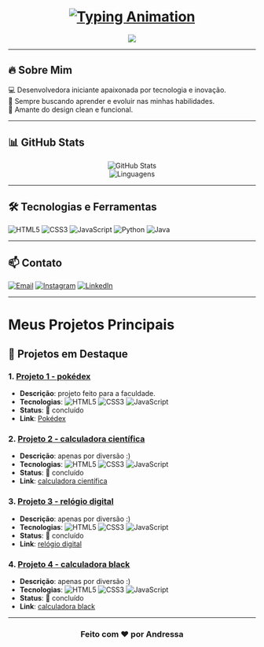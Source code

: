 
<h1 align="center">
  <a href="#" >
    <img src="https://readme-typing-svg.herokuapp.com?font=Fira+Code&size=24&pause=1000&color=FF0000&center=true&vCenter=true&width=600&lines=%F0%9F%91%8B+Ol%C3%A1%2C+me+chamo+Andressa+de+Lima;Seja+muito+bem-vindo(a)+%3A)!" alt="Typing Animation" />
  </a>
</h1>

<p align="center">
  <img src="https://img.shields.io/badge/-Dark%20Mode-black?style=for-the-badge" />
</p>


---

## 🔥 Sobre Mim

💻 Desenvolvedora iniciante apaixonada por tecnologia e inovação.<br>
🚀 Sempre buscando aprender e evoluir nas minhas habilidades.<br>
🎨 Amante do design clean e funcional.<br>

---

## 📊 GitHub Stats

<p align="center">
  <img src="https://github-readme-stats.vercel.app/api?username=dessalima&show_icons=true&theme=dark&title_color=red&icon_color=red&text_color=white&bg_color=000000" alt="GitHub Stats" />
  <br>
  <img src="https://github-readme-stats.vercel.app/api/top-langs/?username=dessalima&layout=compact&theme=dark&title_color=red&text_color=white&bg_color=000000" alt="Linguagens" />
</p>


---

## 🛠️ Tecnologias e Ferramentas

![HTML5](https://img.shields.io/badge/-HTML5-E34F26?style=flat-square&logo=html5&logoColor=white)
![CSS3](https://img.shields.io/badge/-CSS3-1572B6?style=flat-square&logo=css3&logoColor=white)
![JavaScript](https://img.shields.io/badge/-JavaScript-F7DF1E?style=flat-square&logo=javascript&logoColor=black)
![Python](https://img.shields.io/badge/-Python-3776AB?style=flat-square&logo=python&logoColor=white)
![Java](https://img.shields.io/badge/-Java-007396?style=flat-square&logo=java&logoColor=white)

---

## 📫 Contato

[![Email](https://img.shields.io/badge/Email-D14836?style=flat-square&logo=gmail&logoColor=white)](mailto:andressalima6190@gmail.com)
[![Instagram](https://img.shields.io/badge/Instagram-E4405F?style=flat-square&logo=instagram&logoColor=white)](https://www.instagram.com/lima___dessa)
[![LinkedIn](https://img.shields.io/badge/LinkedIn-0077B5?style=flat-square&logo=linkedin&logoColor=white)](https://www.linkedin.com/in/andressa-lima-034708187)

---

# Meus Projetos Principais

## 🖤 Projetos em Destaque

### 1. **[Projeto 1 - pokédex](https://github.com/dessalima/ProjetoA3--Pok-dex.git)**
   - **Descrição**: projeto feito para a faculdade.
   - **Tecnologias**: 
      ![HTML5](https://img.shields.io/badge/HTML5-E34F26?style=for-the-badge&logo=html5&logoColor=white)
     ![CSS3](https://img.shields.io/badge/CSS3-1572B6?style=for-the-badge&logo=css3&logoColor=white)
     ![JavaScript](https://img.shields.io/badge/JavaScript-F7DF1E?style=for-the-badge&logo=javascript&logoColor=black)
   - **Status**: 🚀 concluído
   - **Link**: [Pokédex](https://github.com/dessalima/ProjetoA3--Pok-dex.git)

### 2. **[Projeto 2 - calculadora científica](https://github.com/dessalima/calculadora-cient-fica.git)**
   - **Descrição**: apenas por diversão :)
   - **Tecnologias**: 
      ![HTML5](https://img.shields.io/badge/HTML5-E34F26?style=for-the-badge&logo=html5&logoColor=white)
     ![CSS3](https://img.shields.io/badge/CSS3-1572B6?style=for-the-badge&logo=css3&logoColor=white)
     ![JavaScript](https://img.shields.io/badge/JavaScript-F7DF1E?style=for-the-badge&logo=javascript&logoColor=black)
   - **Status**: 🚀 concluído
   - **Link**: [calculadora científica](https://github.com/dessalima/calculadora-cient-fica.git)

### 3. **[Projeto 3 - relógio digital](https://github.com/dessalima/Rel-gio-Digital.git)**
   - **Descrição**: apenas por diversão :)
   - **Tecnologias**: 
      ![HTML5](https://img.shields.io/badge/HTML5-E34F26?style=for-the-badge&logo=html5&logoColor=white)
     ![CSS3](https://img.shields.io/badge/CSS3-1572B6?style=for-the-badge&logo=css3&logoColor=white)
     ![JavaScript](https://img.shields.io/badge/JavaScript-F7DF1E?style=for-the-badge&logo=javascript&logoColor=black)
   - **Status**: 🚀 concluído
   - **Link**: [relógio digital](https://github.com/dessalima/Rel-gio-Digital.git)

### 4. **[Projeto 4 - calculadora black](https://github.com/dessalima/calculadora-black.git)**
   - **Descrição**: apenas por diversão :)
   - **Tecnologias**: 
      ![HTML5](https://img.shields.io/badge/HTML5-E34F26?style=for-the-badge&logo=html5&logoColor=white)
     ![CSS3](https://img.shields.io/badge/CSS3-1572B6?style=for-the-badge&logo=css3&logoColor=white)
     ![JavaScript](https://img.shields.io/badge/JavaScript-F7DF1E?style=for-the-badge&logo=javascript&logoColor=black)
   - **Status**: 🚀 concluído
   - **Link**: [calculadora black](https://github.com/dessalima/calculadora-black.git)

---

<h3 align="center">Feito com ❤️ por Andressa</h3>

